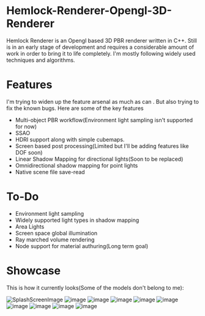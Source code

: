 # Hemlock-Renderer-Opengl-3D-Renderer
Hemlock Renderer is an Opengl based 3D PBR renderer written in C++.
Still is in an early stage of development and requires a considerable amount of work in order to bring it to life completely.
I'm mostly following widely used techniques and algorithms.

# Features

I'm trying to widen up the feature arsenal as much as can . But also trying to fix the known bugs.
Here are some of the key features

- Multi-object PBR workflow(Environment light sampling isn't supported for now)
- SSAO
- HDRI support along with simple cubemaps.
- Screen based post processing(Limited but I'll be adding features like DOF soon)
- Linear Shadow Mapping for directional lights(Soon to be replaced)
- Omnidirectional shadow mapping for point lights
- Native scene file save-read 

# To-Do

- Environment light sampling 
- Widely supported light types in shadow mapping 
- Area Lights
- Screen space global illumination
- Ray marched volume rendering 
- Node support for material authuring(Long term goal)

# Showcase
This is how it currently looks(Some of the models don't belong to me):

![SplashScreenImage](https://github.com/KaganBaldiran/Hemlock-Renderer-Opengl-3D-PBR-Renderer/assets/80681941/7c1af59e-8c1b-4a98-806d-f1ccf1f091d8)
![image](https://github.com/KaganBaldiran/Hemlock-Renderer-Opengl-3D-PBR-Renderer/assets/80681941/e25aca14-84ba-4474-8f3e-3e40e0a531a3)
![image](https://github.com/KaganBaldiran/Hemlock-Renderer-Opengl-3D-PBR-Renderer/assets/80681941/2e92fbe1-53e5-43b3-824c-7a145e7ce7d8)
![image](https://github.com/KaganBaldiran/Hemlock-Renderer-Opengl-3D-PBR-Renderer/assets/80681941/0043e6fa-31d7-4abc-a55d-b1bb7777b90a)
![image](https://github.com/KaganBaldiran/Hemlock-Renderer-Opengl-3D-Renderer/assets/80681941/f54b5c3a-2790-4524-ac9e-5c31dac62ce4)
![image](https://github.com/KaganBaldiran/Hemlock-Renderer-Opengl-3D-PBR-Renderer/assets/80681941/486a4163-b193-4ed2-8386-2b0103659365)
![image](https://github.com/KaganBaldiran/Hemlock-Renderer-Opengl-3D-Renderer/assets/80681941/db111067-8f33-46fe-9469-bb975aa2824c)
![image](https://github.com/KaganBaldiran/Hemlock-Renderer-Opengl-3D-Renderer/assets/80681941/43dda2df-a711-4fbe-803f-8842cc0ce12e)
![image](https://github.com/KaganBaldiran/Hemlock-Renderer-Opengl-3D-Renderer/assets/80681941/253c8d6d-d49a-4a20-b0f0-65f005bf0fc4)
![image](https://user-images.githubusercontent.com/80681941/232658091-e586612c-8063-4f7b-b5c7-ad8626e2e1a9.png)

